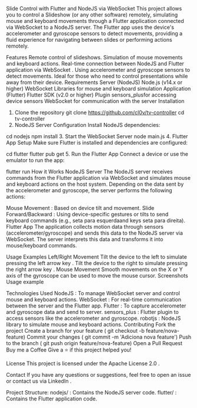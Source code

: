 Slide Control with Flutter and NodeJS via WebSocket
This project allows you to control a Slideshow (or any other software) remotely, simulating mouse and keyboard movements through a Flutter application connected via WebSocket to a NodeJS server. The Flutter app uses the device's accelerometer and gyroscope sensors to detect movements, providing a fluid experience for navigating between slides or performing actions remotely.

Features
Remote control of slideshows.
Simulation of mouse movements and keyboard actions.
Real-time connection between NodeJS and Flutter application via WebSocket .
Using accelerometer and gyroscope sensors to detect movements.
Ideal for those who need to control presentations while away from their device.
Requirements
Server (NodeJS)
Node.js (v14.x or higher)
WebSocket
Libraries for mouse and keyboard simulation
Application (Flutter)
Flutter SDK (v2.0 or higher)
Plugin sensors_plusfor accessing device sensors
WebSocket for communication with the server
Installation
1. Clone the repository
git clone https://github.com/cl0v/tv-controller
cd tv-controller
2. NodeJS Server Configuration
Install NodeJS dependencies:

cd nodejs
npm install
3. Start the WebSocket Server
node main.js
4. Flutter App Setup
Make sure Flutter is installed and dependencies are configured:

cd flutter
flutter pub get
5. Run the Flutter App
Connect a device or use the emulator to run the app:

flutter run
How it Works
NodeJS Server
The NodeJS server receives commands from the Flutter application via WebSocket and simulates mouse and keyboard actions on the host system. Depending on the data sent by the accelerometer and gyroscope, the server performs the following actions:

Mouse Movement : Based on device tilt and movement.
Slide Forward/Backward : Using device-specific gestures or tilts to send keyboard commands (e.g., seta para esquerdaand keys seta para direita).
Flutter App
The application collects motion data through sensors (accelerometer/gyroscope) and sends this data to the NodeJS server via WebSocket. The server interprets this data and transforms it into mouse/keyboard commands.

Usage Examples
Left/Right Movement
Tilt the device to the left to simulate pressing the left arrow key .
Tilt the device to the right to simulate pressing the right arrow key .
Mouse Movement
Smooth movements on the X or Y axis of the gyroscope can be used to move the mouse cursor.
Screenshots
Usage example

Technologies Used
NodeJS : To manage WebSocket server and control mouse and keyboard actions.
WebSocket : For real-time communication between the server and the Flutter app.
Flutter : To capture accelerometer and gyroscope data and send to server.
sensors_plus : Flutter plugin to access sensors like the accelerometer and gyroscope.
robotjs : NodeJS library to simulate mouse and keyboard actions.
Contributing
Fork the project
Create a branch for your feature ( git checkout -b feature/nova-feature)
Commit your changes ( git commit -m 'Adiciona nova feature')
Push to the branch ( git push origin feature/nova-feature)
Open a Pull Request
Buy me a Coffee
Give a ⭐️ if this project helped you!


License
This project is licensed under the Apache License 2.0 .

Contact
If you have any questions or suggestions, feel free to open an issue or contact us via LinkedIn .

Project Structure:
nodejs/ : Contains the NodeJS server code.
flutter/ : Contains the Flutter application code.
